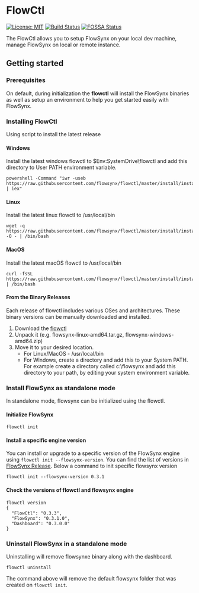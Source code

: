 # FlowCtl

[![License: MIT][mit-badge]][mit-url] [![Build Status][actions-badge]][actions-url] [![FOSSA Status][fossa-badge]][fossa-url]

[mit-badge]: https://img.shields.io/github/license/flowsynx/flowctl?style=flat&label=License&logo=github
[mit-url]: https://github.com/flowsynx/flowctl/blob/master/LICENSE
[actions-badge]: https://github.com/flowsynx/flowctl/actions/workflows/flowctl-release.yml/badge.svg?event=push&branch=master
[actions-url]: https://github.com/flowsynx/flowctl/actions?workflow=flowctl
[fossa-badge]: https://app.fossa.com/api/projects/git%2Bgithub.com%2Fflowsynx%2Fcli.svg?type=shield&issueType=license
[fossa-url]: https://app.fossa.com/projects/git%2Bgithub.com%2Fflowsynx%2Fcli?ref=badge_shield&issueType=license

The FlowCtl allows you to setup FlowSynx on your local dev machine, manage FlowSynx on local or remote instance.

## Getting started
### Prerequisites
On default, during initialization the **flowctl** will install the FlowSynx binaries as well as setup an environment to help you get started easily with FlowSynx.

### Installing FlowCtl
Using script to install the latest release

#### Windows
Install the latest windows flowctl to $Env:SystemDrive\flowctl and add this directory to User PATH environment variable.

```
powershell -Command "iwr -useb https://raw.githubusercontent.com/flowsynx/flowctl/master/install/install.ps1 | iex"
```

#### Linux
Install the latest linux flowctl to /usr/local/bin

```
wget -q https://raw.githubusercontent.com/flowsynx/flowctl/master/install/install.sh -O - | /bin/bash
```

#### MacOS
Install the latest macOS flowctl to /usr/local/bin

```
curl -fsSL https://raw.githubusercontent.com/flowsynx/flowctl/master/install/install.sh | /bin/bash
```

#### From the Binary Releases
Each release of flowctl includes various OSes and architectures. These binary versions can be manually downloaded and installed.

1. Download the [flowctl](https://github.com/flowsynx/flowctl/releases)
2. Unpack it (e.g. flowsynx-linux-amd64.tar.gz, flowsynx-windows-amd64.zip)
3. Move it to your desired location.
	- For Linux/MacOS - /usr/local/bin
	- For Windows, create a directory and add this to your System PATH. For example create a directory called c:\flowsynx and add this directory to your path, by editing your system environment variable.

### Install FlowSynx as standalone mode
In standalone mode, flowsynx can be initialized using the flowctl.

#### Initialize FlowSynx
```
flowctl init
```

#### Install a specific engine version
You can install or upgrade to a specific version of the FlowSynx engine using `flowctl init --flowsynx-version`. 
You can find the list of versions in [FlowSynx Release](https://github.com/flowsynx/flowsynx/releases).
Below a command to init specific flowsynx version 
```
flowctl init --flowsynx-version 0.3.1
```

#### Check the versions of flowctl and flowsynx engine
```
flowctl version
{
  "FlowCtl": "0.3.3",
  "FlowSynx": "0.3.1.0",
  "Dashboard": "0.3.0.0"
}
```

### Uninstall FlowSynx in a standalone mode
Uninstalling will remove flowsynxe binary along with the dashboard.
```
flowctl uninstall
```
The command above will remove the default flowsynx folder that was created on `flowctl init`.
